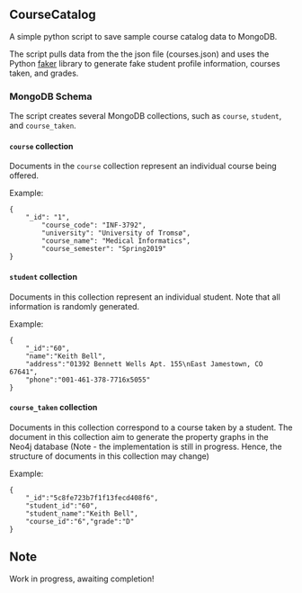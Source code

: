 ## CourseCatalog

A simple python script to save sample course catalog data to MongoDB.

The script pulls data from the the json file (courses.json) and uses the Python [faker](https://github.com/joke2k/faker) library to generate fake student profile information, courses taken, and grades.

### MongoDB Schema

The script creates several MongoDB collections, such as `course`, `student`, and `course_taken`. 

#### `course` collection

Documents in the `course` collection represent an individual course being offered.

Example:

~~~
{
	"_id": "1",
    	"course_code": "INF-3792",
    	"university": "University of Tromsø",
    	"course_name": "Medical Informatics",
    	"course_semester": "Spring2019"
}
~~~

#### `student` collection

Documents in this collection represent an individual student. Note that all information is randomly generated.

Example:

~~~
{
	"_id":"60",
	"name":"Keith Bell",
	"address":"01392 Bennett Wells Apt. 155\nEast Jamestown, CO 67641",
	"phone":"001-461-378-7716x5055"
}
~~~

#### `course_taken` collection

Documents in this collection correspond to a course taken by a student. The document in this collection aim to generate the property graphs in the Neo4j database (Note - the implementation is still in progress. Hence, the structure of documents in this collection may change)

Example:

~~~
{
	"_id":"5c8fe723b7f1f13fecd408f6",
	"student_id":"60",
	"student_name":"Keith Bell",
	"course_id":"6","grade":"D"
}
~~~

## Note

Work in progress, awaiting completion!
